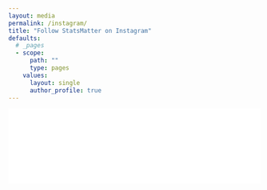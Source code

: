 ```yaml
---
layout: media
permalink: /instagram/
title: "Follow StatsMatter on Instagram"
defaults:
  # _pages
  - scope:
      path: ""
      type: pages
    values:
      layout: single
      author_profile: true
---
```



<!-- LightWidget WIDGET --><script src="//lightwidget.com/widgets/lightwidget.js"></script><iframe src="//lightwidget.com/widgets/9e97b9e07d995761939dbc716eec1ea4.html" scrolling="no" allowtransparency="true" class="lightwidget-widget" style="width: 100%; border: 0; overflow: hidden;"></iframe>
